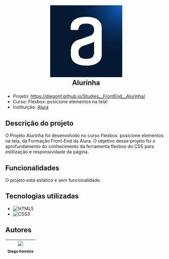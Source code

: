## <p align="center">![logo da Alura](./img/logos/logo.jfif)<br>Alurinha</p>

* Projeto: https://diegonf.github.io/Studies__FrontEnd__Alurinha/
* Curso: Flexbox: posicione elementos na tela!
* Instituição: [Alura](https://www.alura.com.br)


## Descrição do projeto
O Projeto Alurinha foi desenvolvido no curso Flexbox: posicione elementos na tela, da Formação Front-End da Alura.
O objetivo desse projeto foi o aprofundamento do conhecimento da ferramenta flexbox do CSS para estilização e responsividade da página.

## Funcionalidades
O projeto está estático e sem funcionalidade.

## Tecnologias utilizadas
* ![HTML5](https://img.shields.io/badge/-HTML5-E34F26?style=flat-square&logo=html5&logoColor=white) 
* ![CSS3](https://img.shields.io/badge/-CSS3-1572B6?style=flat-square&logo=css3)

## Autores
| [<img src="https://avatars.githubusercontent.com/u/97759524?v=4" width=115><br><sub>Diego Ferreira</sub>](https://github.com/diegonf) | 
| :---: |